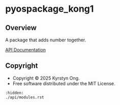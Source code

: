 # pyospackage_kong1

## Overview

A package that adds number together. 


[API Documentation](./api/modules.rst)

## Copyright

- Copyright © 2025 Kyrstyn Ong.
- Free software distributed under the MIT License.

```{toctree}
:hidden:
./api/modules.rst
```
